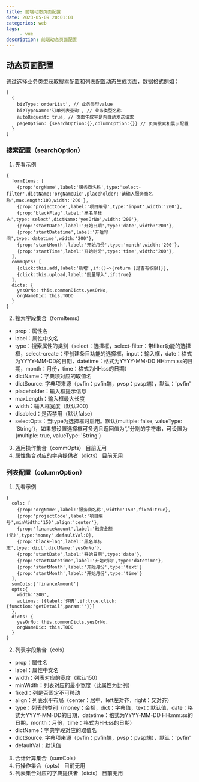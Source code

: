 ```yaml
---
title: 前端动态页面配置
date: 2023-05-09 20:01:01
categories: web
tags:
     - vue
description: 前端动态页面配置
---
```


## 动态页面配置
通过选择业务类型获取搜索配置和列表配置动态生成页面，数据格式例如：
```
[
  {
    bizType:'orderList', // 业务类型value
    bizTypeName:'订单列表查询', // 业务类型名称
    autoRequest: true, // 页面生成完是否自动发送请求
    pageOption: {searchOption:{},columnOption:{}} // 页面搜索和展示配置
  }
]
```

### 搜索配置（searchOption）
1. 先看示例
```
{
  formItems: [
    {prop:'orgName',label:'服务商名称',type:'select-filter',dictName:'orgNameDic',placeholder:'请输入服务商名称',maxLength:100,width:'200'},
    {prop:'projectCode',label:'项目编号',type:'input',width:'200'},
    {prop:'blackFlag',label:'黑名单标志',type:'select',dictName:'yesOrNo',width:'200'},
    {prop:'startDate',label:'开始日期',type:'date',width:'200'},
    {prop:'startDatetime',label:'开始时间',type:'datetime',width:'200'},
    {prop:'startMonth',label:'开始月份',type:'month',width:'200'},
    {prop:'startTime',label:'开始时分',type:'time',width:'200'},
  ],
  commOpts: [
    {click:this.add,label:'新增',if:()=>{return [是否有权限]}},
    {click:this.upload,label:'批量导入',if:true}
  ],
  dicts: {
    yesOrNo: this.commonDicts.yesOrNo,
    orgNameDic: this.TODO
  }
}
```
2. 搜索字段集合（formItems）
- prop：属性名
- label：属性中文名
- type：搜索属性的类别（select：选择框，select-filter：带filter功能的选择框，select-create：带创建条目功能的选择框，input：输入框，date：格式为YYYY-MM-DD的日期，datetime：格式为YYYY-MM-DD HH:mm:ss的日期，month：月份，time：格式为HH:ss的日期）
- dictName：字典项对应的取值名
- dictSource: 字典项来源（pvfin：pvfin端，pvsp：pvsp端），默认：'pvfin'
- placeholder：输入框提示信息
- maxLength：输入框最大长度
- width：输入框宽度（默认200）
- disabled：是否禁用（默认false）
- selectOpts：当type为选择框时启用。默认{multiple: false, valueType: 'String'}，如果想设置选择框可多选且返回值为“,”分割的字符串，可设置为{multiple: true, valueType: 'String'}
3. 通用操作集合（commOpts）
目前无用
4. 属性集合对应的字典提供者（dicts）
目前无用

### 列表配置（columnOption）
1. 先看示例
```
{
  cols: [
    {prop:'orgName',label:'服务商名称',width:'150',fixed:true},
    {prop:'projectCode',label:'项目编号',minWidth:'150',align:'center'},
    {prop:'financeAmount',label:'融资金额(元)',type:'money',defaultVal:0},
    {prop:'blackFlag',label:'黑名单标志',type:'dict',dictName:'yesOrNo'},
    {prop:'startDate',label:'开始日期',type:'date'},
    {prop:'startDatetime',label:'开始时间',type:'datetime'},
    {prop:'startMonth',label:'开始月份',type:'text'}
    {prop:'startMonth',label:'开始月份',type:'time'}
  ],
  sumCols:['financeAmount']
  opts:{
    width:'200',
    actions: [{label:'详情',if:true,click:{function:'getDetail',param:''}}]
  },
  dicts: {
    yesOrNo: this.commonDicts.yesOrNo,
    orgNameDic: this.TODO
  }
}
```
2. 列表字段集合（cols）
- prop：属性名
- label：属性中文名
- width：列表对应的宽度（默认150）
- minWidth：列表对应的最小宽度（此属性为比例）
- fixed：列是否固定不可移动
- align：列表水平布局（center：居中，left左对齐，right：又对齐）
- type：列表的类别（money：金额，dict：字典值，text：默认值，date：格式为YYYY-MM-DD的日期，datetime：格式为YYYY-MM-DD HH:mm:ss的日期，month：月份，time：格式为HH:ss的日期）
- dictName：字典字段对应的取值名
- dictSource: 字典项来源（pvfin：pvfin端，pvsp：pvsp端），默认：'pvfin'
- defaultVal：默认值
3. 合计计算集合（sumCols）
4. 行操作集合（opts）
目前无用
5. 列表集合对应的字典提供者（dicts）
目前无用






